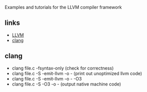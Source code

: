 Examples and tutorials for the LLVM compiler framework

## links
 * [LLVM](http://www.llvm.org/)
 * [clang](http://clang.llvm.org/)

## clang
 * clang file.c -fsyntax-only (check for correctness)
 * clang file.c -S -emit-llvm -o - (print out unoptimized llvm code)
 * clang file.c -S -emit-llvm -o - -O3
 * clang file.c -S -O3 -o - (output native machine code)
